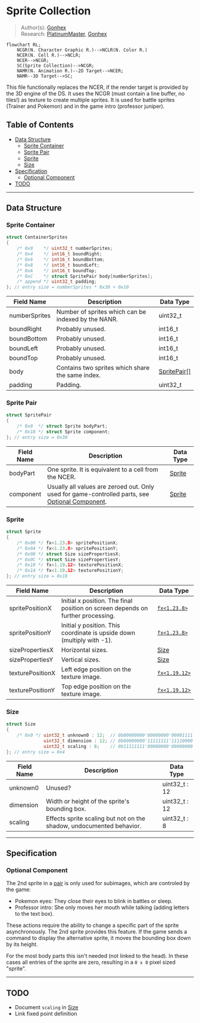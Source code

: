 # Sprite Collection
> Author(s): [Gonhex](https://github.com/Gonhex) <br />
> Research: [PlatinumMaster](https://github.com/PlatinumMaster), [Gonhex](https://github.com/Gonhex)

```mermaid
flowchart RL;
    NCGR(N. Character Graphic R.)-->NCLR(N. Color R.)
    NCER(N. Cell R.)-->NCLR;
    NCER-->NCGR;
    SC(Sprite Collection)-->NCGR;
    NAMR(N. Animation R.)--2D Target-->NCER;
    NAMR--3D Target-->SC;
```
This file functionally replaces the NCER, if the render target is provided by the 3D engine of the DS. It uses the NCGR (must contain a line buffer, no tiles!) as texture to create multiple sprites. It is used for battle sprites (Trainer and Pokemon) and in the game intro (professor juniper).

## Table of Contents
  - [Data Structure](#data-structure)
    - [Sprite Container](#sprite-container)
    - [Sprite Pair](#sprite-pair)
    - [Sprite](#sprite)
    - [Size](#size)
  - [Specification](#specification)
    - [Optional Component](#optional-component)
  - [TODO](#todo)

---
## Data Structure

### Sprite Container
```c
struct ContainerSprites
{
    /* 0x0    */ uint32_t numberSprites;
    /* 0x4    */ int16_t boundRight;
    /* 0x6    */ int16_t boundBottom;
    /* 0x8    */ int16_t boundLeft;
    /* 0xA    */ int16_t boundTop;
    /* 0xC    */ struct SpritePair body[numberSprites];
    /* append */ uint32_t padding;
}; // entry size = numberSprites * 0x30 + 0x10
```
| Field Name     | Description                                                                             | Data Type |
|----------------|-----------------------------------------------------------------------------------------|-----------|
| numberSprites  | Number of sprites which can be indexed by the NANR.                                     | uint32_t  |
| boundRight     | Probably unused.                                                                        | int16_t   |
| boundBottom    | Probably unused.                                                                        | int16_t   |
| boundLeft      | Probably unused.                                                                        | int16_t   |
| boundTop       | Probably unused.                                                                        | int16_t   |
| body           | Contains two sprites which share the same index.                                        | [SpritePair[]](#sprite-pair) |
| padding        | Padding.                                                                                | uint32_t  |

### Sprite Pair
```c
struct SpritePair
{
    /* 0x0  */ struct Sprite bodyPart;
    /* 0x18 */ struct Sprite component;
}; // entry size = 0x30
```
| Field Name     | Description                                                                             | Data Type         |
|----------------|-----------------------------------------------------------------------------------------|-------------------|
| bodyPart       | One sprite. It is equivalent to a cell from the NCER.                                   | [Sprite](#sprite) |
| component      | Usually all values are zeroed out. Only used for game-controlled parts, see [Optional Component](#optional-component). | [Sprite](#sprite) |

### Sprite
```c
struct Sprite
{
    /* 0x00 */ fx<1.23.8> spritePositionX;
    /* 0x04 */ fx<1.23.8> spritePositionY;
    /* 0x08 */ struct Size sizePropertiesX;
    /* 0x0C */ struct Size sizePropertiesY;
    /* 0x10 */ fx<1.19.12> texturePositionX;
    /* 0x14 */ fx<1.19.12> texturePositionY;
}; // entry size = 0x18
```
| Field Name       | Description                                                                             | Data Type       |
|------------------|-----------------------------------------------------------------------------------------|-----------------|
| spritePositionX  | Initial x position. The final position on screen depends on further processing.         | [`fx<1.23.8>`](/docs/universal/resources/data-types/data-types.md)  |
| spritePositionY  | Initial y position. This coordinate is upside down (multiply with -1).                  | [`fx<1.23.8>`](/docs/universal/resources/data-types/data-types.md)  |
| sizePropertiesX  | Horizontal sizes.                                                                       | [Size](#size)   |
| sizePropertiesY  | Vertical sizes.                                                                         | [Size](#size)   |
| texturePositionX | Left edge position on the texture image.                                                | [`fx<1.19.12>`](/docs/universal/resources/data-types/data-types.md) |
| texturePositionY | Top edge position on the texture image.                                                 | [`fx<1.19.12>`](/docs/universal/resources/data-types/data-types.md) |

### Size
```c
struct Size
{
    /* 0x0 */ uint32_t unknown0 : 12;  // 0b00000000'00000000'00001111'11111111
              uint32_t dimension : 12; // 0b00000000'11111111'11110000'00000000
              uint32_t scaling : 8;    // 0b11111111'00000000'00000000'00000000
}; // entry size = 0x4
```
| Field Name     | Description                                                                             | Data Type      |
|----------------|-----------------------------------------------------------------------------------------|----------------|
| unknown0       | Unused?                                                                                 | uint32_t : 12  |
| dimension      | Width or height of the sprite's bounding box.                                           | uint32_t : 12  |
| scaling        | Effects sprite scaling but not on the shadow, undocumented behavior.                    | uint32_t : 8   |

---
## Specification

### Optional Component
The 2nd sprite in a [pair](#sprite-pair) is only used for subimages, which are controled by the game:
* Pokemon eyes: They close their eyes to blink in battles or sleep.
* Professor intro: She only moves her mouth while talking (adding letters to the text box).

These actions require the ability to change a specific part of the sprite asynchronously. The 2nd sprite provides this feature. If the game sends a command to display the alternative sprite, it moves the bounding box down by its height.

For the most body parts this isn't needed (not linked to the head). In these cases all entries of the sprite are zero, resulting in a `0 x 0` pixel sized "sprite".

---
## TODO
* Document `scaling` in [Size](#size)
* Link fixed point definition
